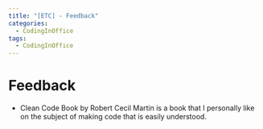 ```yaml
---
title: "[ETC] - Feedback"
categories:
  - CodingInOffice
tags:
  - CodingInOffice
---
```

# Feedback
- Clean Code Book by Robert Cecil Martin is a book that I personally like on the subject of making code that is easily understood.